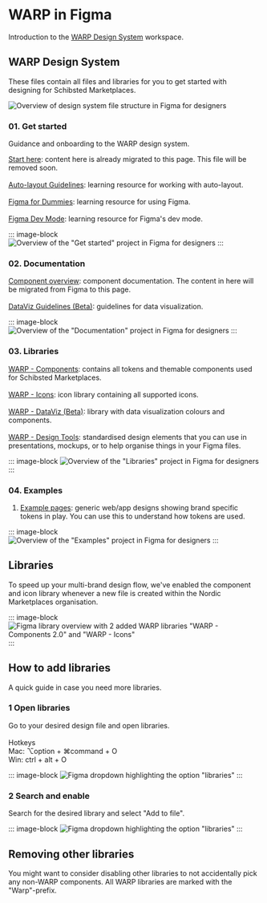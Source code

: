 # WARP in Figma
Introduction to the [WARP Design System](https://www.figma.com/files/1308388678941179368/team/1148531441799778110) workspace.

## WARP Design System
These files contain all files and libraries for you to get started with designing for Schibsted Marketplaces.

![Overview of design system file structure in Figma for designers](/get-started/figma-warp-overview.png)

### 01. Get started
Guidance and onboarding to the WARP design system.

[Start here](https://www.figma.com/design/8q1w2m8ssGlrYTQUaehU0m/01.-Start-here?m=auto): content here is already migrated to this page. This file will be removed soon. <br><br>
[Auto-layout Guidelines](https://www.figma.com/design/exuWKnSlbdxvMBCRdyI6A9/Auto-layout-Guidelines?m=auto&t=9n7H4cvMNGuOgEYS-6): learning resource for working with auto-layout. <br><br>
[Figma for Dummies](https://www.figma.com/design/OKVEGRzXQgQPmWIS4JTqcT/Figma-for-Dummies?m=auto&t=9n7H4cvMNGuOgEYS-6): learning resource for using Figma. <br><br>
[Figma Dev Mode](https://www.figma.com/design/BP6InHzYBpcg3e4dk3uHcs/Figma-Dev-Mode?m=auto&t=9n7H4cvMNGuOgEYS-6): learning resource for Figma's dev mode.

::: image-block
![Overview of the "Get started" project in Figma for designers](/get-started/figma-warp-get-started.jpg)
:::

### 02. Documentation

[Component overview](https://www.figma.com/design/nkiRpuVu6XRfvY96BA80H8/Component-overview?m=auto): component documentation. The content in here will be migrated from Figma to this page. <br><br>
[DataViz Guidelines (Beta)](https://www.figma.com/design/nGpxtM37E56I832ZDR3lRt/DataViz-Guidelines-(Beta)?m=auto): guidelines for data visualization.

::: image-block
![Overview of the "Documentation" project in Figma for designers](/get-started/figma-warp-documentation.jpg)
:::

### 03. Libraries

[WARP - Components](https://www.figma.com/design/oHBCzDdJxHQ6fmFLYWUltf/WARP---Components?m=auto): contains all tokens and themable components used for Schibsted Marketplaces. <br><br>
[WARP - Icons](https://www.figma.com/design/yEx16ew6S0Xgd579dN4hsM/WARP---Icons?m=auto): icon library containing all supported icons. <br><br>
[WARP - DataViz (Beta)](https://www.figma.com/design/jKb3gWUebdHyRBsK0naqB6/WARP---DataViz-(Beta)?m=auto): library with data visualization colours and components. <br><br>
[WARP - Design Tools](https://www.figma.com/design/pZ8kIMvs615cJfbIzatP03/WARP---Design-Tools?m=auto): standardised design elements that you can use in presentations, mockups, or to help organise things in your Figma files.

::: image-block
![Overview of the "Libraries" project in Figma for designers](/get-started/figma-warp-libraries.jpg)
:::

### 04. Examples

1. [Example pages](): generic web/app designs showing brand specific tokens in play. You can use this to understand how tokens are used.  

::: image-block
![Overview of the "Examples" project in Figma for designers](/get-started/figma-warp-examples.jpg)
:::

## Libraries
To speed up your multi-brand design flow, we've enabled the component and icon library whenever a new file is created within the Nordic Marketplaces organisation.

::: image-block
![Figma library overview with 2 added WARP libraries "WARP - Components 2.0" and "WARP - Icons"](/get-started/figma-warp-libraries-added.jpg)
:::

## How to add libraries
A quick guide in case you need more libraries.

### 1 Open libraries
Go to your desired design file and open libraries.
<br><br>
Hotkeys
<br>
Mac: ⌥option + ⌘command + O
<br>
Win: ctrl + alt + O

::: image-block
![Figma dropdown highlighting the option "libraries"](/get-started/figma-dropdown-libraries.jpg)
:::

### 2 Search and enable
Search for the desired library and select "Add to file".

::: image-block
![Figma dropdown highlighting the option "libraries"](/get-started/figma-libraries-dataviz.png)
:::

## Removing other libraries
You might want to consider disabling other libraries to not accidentally pick any non-WARP components. All WARP libraries are marked with the "Warp"-prefix.